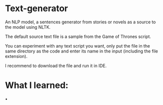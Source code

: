 # Text-generator
An NLP model, a sentences generator from stories or novels as a source to the model using NLTK.

The default source text file is a sample from the Game of Thrones script.

You can experiment with any text script you want, only put the file in the same directory as the code and enter its name in the input (including the file extension).

I recommend to download the file and run it in IDE.

# What I learned:
•
